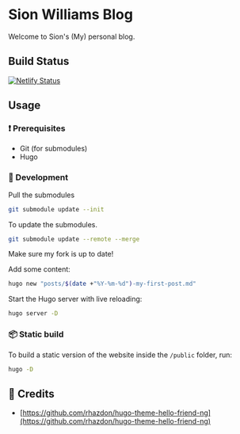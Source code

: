# Sion Williams Blog

Welcome to Sion's (My) personal blog.

## Build Status

[![Netlify Status](https://api.netlify.com/api/v1/badges/be397dbd-26ba-4759-960e-753055ecb9a1/deploy-status)](https://app.netlify.com/sites/xenodochial-chandrasekhar-c71fcc/deploys)

## Usage

### :exclamation: Prerequisites

* Git (for submodules)
* Hugo

### :construction_worker: Development

Pull the submodules

```bash
git submodule update --init
```

To update the submodules.

``` bash
git submodule update --remote --merge
```

Make sure my fork is up to date!

Add some content:

```bash
hugo new "posts/$(date +"%Y-%m-%d")-my-first-post.md"
```

Start the Hugo server with live reloading:

```bash
hugo server -D
```

### :package: Static build

To build a static version of the website inside the `/public` folder, run:

```bash
hugo -D
```

## :raised_hands: Credits

* [https://github.com/rhazdon/hugo-theme-hello-friend-ng](https://github.com/rhazdon/hugo-theme-hello-friend-ng)
